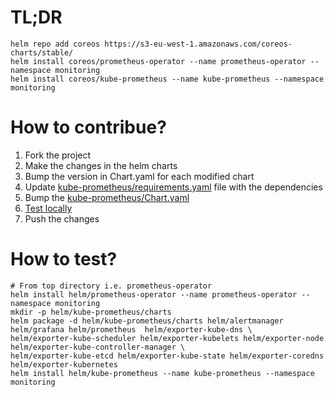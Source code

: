 # TL;DR

```
helm repo add coreos https://s3-eu-west-1.amazonaws.com/coreos-charts/stable/
helm install coreos/prometheus-operator --name prometheus-operator --namespace monitoring
helm install coreos/kube-prometheus --name kube-prometheus --namespace monitoring
````

# How to contribue?

1. Fork the project
2. Make	 the changes in the helm charts
3. Bump the version in Chart.yaml for each modified chart
4. Update [kube-prometheus/requirements.yaml](kube-prometheus/requirements.yaml) file with the dependencies
5. Bump the [kube-prometheus/Chart.yaml](kube-prometheus/Chart.yaml)
6. [Test locally](#how-to-test)
7. Push the changes

# How to test?


```
# From top directory i.e. prometheus-operator
helm install helm/prometheus-operator --name prometheus-operator --namespace monitoring
mkdir -p helm/kube-prometheus/charts
helm package -d helm/kube-prometheus/charts helm/alertmanager helm/grafana helm/prometheus  helm/exporter-kube-dns \
helm/exporter-kube-scheduler helm/exporter-kubelets helm/exporter-node helm/exporter-kube-controller-manager \
helm/exporter-kube-etcd helm/exporter-kube-state helm/exporter-coredns helm/exporter-kubernetes
helm install helm/kube-prometheus --name kube-prometheus --namespace monitoring

```
